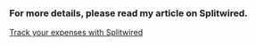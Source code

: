 ### For more details, please read my article on Splitwired.

[Track your expenses with Splitwired](https://dev.to/falcosan/track-your-expenses-with-splitwired-1ldo)
